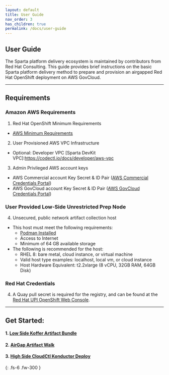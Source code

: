 ```yaml
---
layout: default
title: User Guide
nav_order: 3
has_children: true
permalink: /docs/user-guide
---
```


## User Guide
The Sparta platform delivery ecosystem is maintained by contributors from Red Hat Consulting.
This guide provides brief instructions on the basic Sparta platform delivery method to prepare and provision an airgapped Red Hat OpenShift deployment on AWS GovCloud.

----------------------------------------------------------------
## Requirements

### Amazon AWS Requirements
    
  1. Red Hat OpenShift Minimum Requirements    
  - [AWS Minimum Requirements](https://tinyurl.com/yyb89pec)
  2. User Provisioned AWS VPC Infrastructure    
  - Optional: Developer VPC [Sparta DevKit VPC]:https://codectl.io/docs/developer/aws-vpc
    
  3. Admin Privileged AWS account keys    
  - AWS Commercial account Key Secret & ID Pair ([AWS Commercial Credentials Portal])    
  - AWS GovCloud account Key Secret & ID Pair ([AWS GovCloud Credentials Portal])    

### User Provided Low-Side Unrestricted Prep Node    
  4. Unsecured, public network artifact collection host    
  - This host must meet the following requirements:    
    - [Podman Installed]    
    - Access to Internet    
    - Minimum of 64 GB available storage    
  - The following is recommended for the host:    
    - RHEL 8: bare metal, cloud instance, or virtual machine    
    - Valid host type examples: localhost, local vm, or cloud instance    
    - Host Hardware Equivalent: t2.2xlarge (8 vCPU, 32GB RAM, 64GB Disk)    

### Red Hat Credentials    
  4. A Quay pull secret is required for the registry, and can be found at the [Red Hat UPI OpenShift Web Console].    

----------------------------------------------------------------
## Get Started:    
####  1. [Low Side Koffer Artifact Bundle](https://codectl.io/docs/user-guide/bundle)
####  2. [AirGap Artifact Walk](https://codectl.io/docs/user-guide/airgap)
####  3. [High Side CloudCtl Konductor Deploy](https://codectl.io/docs/user-guide/deploy)

[RH CoreOS]:https://mirror.openshift.com/pub/openshift-v4/x86_64/dependencies/rhcos/latest/latest
[Podman Installed]:https://podman.io/getting-started/installation.html
[Red Hat UPI OpenShift Web Console]:https://cloud.redhat.com/openshift/install/metal/user-provisioned
[AWS GovCloud Credentials Portal]:https://console.amazonaws-us-gov.com/iam/home#/security_credentials

[AWS Commercial Credentials Portal]:https://console.aws.amazon.com/iam/home#/security_credentials
[RHEL 8]:https://access.redhat.com/downloads/content/479/ver=/rhel---8/8.2/x86_64/product-software

{: .fs-6 .fw-300 }
